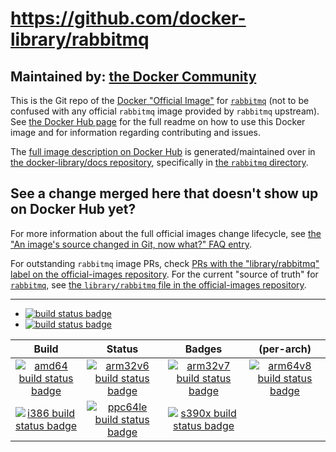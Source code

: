 # https://github.com/docker-library/rabbitmq

## Maintained by: [the Docker Community](https://github.com/docker-library/rabbitmq)

This is the Git repo of the [Docker "Official Image"](https://github.com/docker-library/official-images#what-are-official-images) for [`rabbitmq`](https://hub.docker.com/_/rabbitmq/) (not to be confused with any official `rabbitmq` image provided by `rabbitmq` upstream). See [the Docker Hub page](https://hub.docker.com/_/rabbitmq/) for the full readme on how to use this Docker image and for information regarding contributing and issues.

The [full image description on Docker Hub](https://hub.docker.com/_/rabbitmq/) is generated/maintained over in [the docker-library/docs repository](https://github.com/docker-library/docs), specifically in [the `rabbitmq` directory](https://github.com/docker-library/docs/tree/master/rabbitmq).

## See a change merged here that doesn't show up on Docker Hub yet?

For more information about the full official images change lifecycle, see [the "An image's source changed in Git, now what?" FAQ entry](https://github.com/docker-library/faq#an-images-source-changed-in-git-now-what).

For outstanding `rabbitmq` image PRs, check [PRs with the "library/rabbitmq" label on the official-images repository](https://github.com/docker-library/official-images/labels/library%2Frabbitmq). For the current "source of truth" for [`rabbitmq`](https://hub.docker.com/_/rabbitmq/), see [the `library/rabbitmq` file in the official-images repository](https://github.com/docker-library/official-images/blob/master/library/rabbitmq).

---

-	[![build status badge](https://img.shields.io/travis/docker-library/rabbitmq/master.svg?label=Travis%20CI)](https://travis-ci.org/docker-library/rabbitmq/branches)
-	[![build status badge](https://img.shields.io/jenkins/s/https/doi-janky.infosiftr.net/job/update.sh/job/rabbitmq.svg?label=Automated%20update.sh)](https://doi-janky.infosiftr.net/job/update.sh/job/rabbitmq)

| Build | Status | Badges | (per-arch) |
|:-:|:-:|:-:|:-:|
| [![amd64 build status badge](https://img.shields.io/jenkins/s/https/doi-janky.infosiftr.net/job/multiarch/job/amd64/job/rabbitmq.svg?label=amd64)](https://doi-janky.infosiftr.net/job/multiarch/job/amd64/job/rabbitmq) | [![arm32v6 build status badge](https://img.shields.io/jenkins/s/https/doi-janky.infosiftr.net/job/multiarch/job/arm32v6/job/rabbitmq.svg?label=arm32v6)](https://doi-janky.infosiftr.net/job/multiarch/job/arm32v6/job/rabbitmq) | [![arm32v7 build status badge](https://img.shields.io/jenkins/s/https/doi-janky.infosiftr.net/job/multiarch/job/arm32v7/job/rabbitmq.svg?label=arm32v7)](https://doi-janky.infosiftr.net/job/multiarch/job/arm32v7/job/rabbitmq) | [![arm64v8 build status badge](https://img.shields.io/jenkins/s/https/doi-janky.infosiftr.net/job/multiarch/job/arm64v8/job/rabbitmq.svg?label=arm64v8)](https://doi-janky.infosiftr.net/job/multiarch/job/arm64v8/job/rabbitmq) |
| [![i386 build status badge](https://img.shields.io/jenkins/s/https/doi-janky.infosiftr.net/job/multiarch/job/i386/job/rabbitmq.svg?label=i386)](https://doi-janky.infosiftr.net/job/multiarch/job/i386/job/rabbitmq) | [![ppc64le build status badge](https://img.shields.io/jenkins/s/https/doi-janky.infosiftr.net/job/multiarch/job/ppc64le/job/rabbitmq.svg?label=ppc64le)](https://doi-janky.infosiftr.net/job/multiarch/job/ppc64le/job/rabbitmq) | [![s390x build status badge](https://img.shields.io/jenkins/s/https/doi-janky.infosiftr.net/job/multiarch/job/s390x/job/rabbitmq.svg?label=s390x)](https://doi-janky.infosiftr.net/job/multiarch/job/s390x/job/rabbitmq) |

<!-- THIS FILE IS GENERATED BY https://github.com/docker-library/docs/blob/master/generate-repo-stub-readme.sh -->
